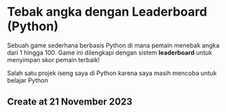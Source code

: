 # Tebak angka dengan Leaderboard (Python)

Sebuah game sederhana berbasis Python di mana pemain menebak angka dari 1 hingga 100. Game ini dilengkapi dengan sistem **leaderboard** untuk menyimpan skor pemain terbaik!

Salah satu projek iseng saya di Python karena saya masih mencoba untuk belajar Python


## Create at 21 November 2023
